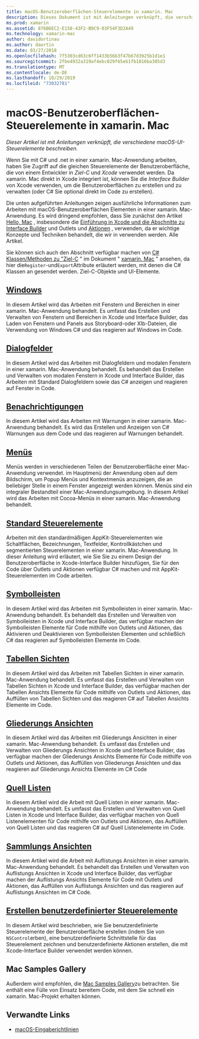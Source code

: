 ```yaml
---
title: macOS-Benutzeroberflächen-Steuerelemente in xamarin. Mac
description: Dieses Dokument ist mit Anleitungen verknüpft, die verschiedene Benutzeroberflächen-Steuerelemente beschreiben, die für xamarin. Mac-Entwickler verfügbar sind. Verknüpfte Inhalte sehen sich Windows, Dialogfelder, Warnungen, Menüs, Symbolleisten, Tabellen Sichten, Gliederungs Ansichten und vieles mehr an.
ms.prod: xamarin
ms.assetid: 876B6EC2-E158-43F2-B9C9-03F54F3D2A49
ms.technology: xamarin-mac
author: davidortinau
ms.author: daortin
ms.date: 03/27/2018
ms.openlocfilehash: 7f5303cd63c6ff1433b56b3f47b67d3925b1d1e1
ms.sourcegitcommit: 2fbe4932a319af4ebc829f65eb1fb1816ba305d3
ms.translationtype: MT
ms.contentlocale: de-DE
ms.lasthandoff: 10/29/2019
ms.locfileid: "73032781"
---
```

# <a name="macos-user-interface-controls-in-xamarinmac"></a>macOS-Benutzeroberflächen-Steuerelemente in xamarin. Mac

_Dieser Artikel ist mit Anleitungen verknüpft, die verschiedene macOS-UI-Steuerelemente beschreiben._

Wenn Sie mit C# und .net in einer xamarin. Mac-Anwendung arbeiten, haben Sie Zugriff auf die gleichen Steuerelemente der Benutzeroberfläche, die von einem Entwickler in *Ziel-C* und *Xcode* verwendet werden. Da xamarin. Mac direkt in Xcode integriert ist, können Sie die _Interface Builder_ von Xcode verwenden, um die Benutzeroberflächen zu erstellen und zu verwalten (oder C# Sie optional direkt im Code zu erstellen).

Die unten aufgeführten Anleitungen zeigen ausführliche Informationen zum Arbeiten mit macOS-Benutzeroberflächen Elementen in einer xamarin. Mac-Anwendung. Es wird dringend empfohlen, dass Sie zunächst den Artikel [Hello, Mac](~/mac/get-started/hello-mac.md) , insbesondere die [Einführung in Xcode und die Abschnitte zu Interface Builder](~/mac/get-started/hello-mac.md#introduction-to-xcode-and-interface-builder) und Outlets und [Aktionen](~/mac/get-started/hello-mac.md#outlets-and-actions) , verwenden, da er wichtige Konzepte und Techniken behandelt, die wir in verwenden werden. Alle Artikel.

Sie können sich auch den Abschnitt verfügbar machen von [ C# Klassen/Methoden zu "Ziel-C](~/mac/internals/how-it-works.md#exposing-c-classes--methods-to-objective-c) " im Dokument " [xamarin. Mac](~/mac/internals/how-it-works.md) " ansehen, da hier die`Register`-und`Export`Attribute erläutert werden, mit denen die C# Klassen an gesendet werden. Ziel-C-Objekte und UI-Elemente.

## <a name="windowsmacuser-interfacewindowmd"></a>[Windows](~/mac/user-interface/window.md)

In diesem Artikel wird das Arbeiten mit Fenstern und Bereichen in einer xamarin. Mac-Anwendung behandelt. Es umfasst das Erstellen und Verwalten von Fenstern und Bereichen in Xcode und Interface Builder, das Laden von Fenstern und Panels aus Storyboard-oder XIb-Dateien, die Verwendung von Windows C# und das reagieren auf Windows im Code.

## <a name="dialogsmacuser-interfacedialogmd"></a>[Dialogfelder](~/mac/user-interface/dialog.md)

In diesem Artikel wird das Arbeiten mit Dialogfeldern und modalen Fenstern in einer xamarin. Mac-Anwendung behandelt. Es behandelt das Erstellen und Verwalten von modalen Fenstern in Xcode und Interface Builder, das Arbeiten mit Standard Dialogfeldern sowie das C# anzeigen und reagieren auf Fenster in Code.

## <a name="alertsmacuser-interfacealertmd"></a>[Benachrichtigungen](~/mac/user-interface/alert.md)

In diesem Artikel wird das Arbeiten mit Warnungen in einer xamarin. Mac-Anwendung behandelt. Es wird das Erstellen und Anzeigen von C# Warnungen aus dem Code und das reagieren auf Warnungen behandelt.

## <a name="menusmacuser-interfacemenumd"></a>[Menüs](~/mac/user-interface/menu.md)

Menüs werden in verschiedenen Teilen der Benutzeroberfläche einer Mac-Anwendung verwendet. im Hauptmenü der Anwendung oben auf dem Bildschirm, um Popup Menüs und Kontextmenüs anzuzeigen, die an beliebiger Stelle in einem Fenster angezeigt werden können. Menüs sind ein integraler Bestandteil einer Mac-Anwendungsumgebung. In diesem Artikel wird das Arbeiten mit Cocoa-Menüs in einer xamarin. Mac-Anwendung behandelt.

## <a name="standard-controlsmacuser-interfacestandard-controlsmd"></a>[Standard Steuerelemente](~/mac/user-interface/standard-controls.md)

Arbeiten mit den standardmäßigen AppKit-Steuerelementen wie Schaltflächen, Bezeichnungen, Textfelder, Kontrollkästchen und segmentierten Steuerelementen in einer xamarin. Mac-Anwendung. In dieser Anleitung wird erläutert, wie Sie Sie zu einem Design der Benutzeroberfläche in Xcode-Interface Builder hinzufügen, Sie für den Code über Outlets und Aktionen verfügbar C# machen und mit AppKit-Steuerelementen im Code arbeiten.

## <a name="toolbarsmacuser-interfacetoolbarmd"></a>[Symbolleisten](~/mac/user-interface/toolbar.md)

In diesem Artikel wird das Arbeiten mit Symbolleisten in einer xamarin. Mac-Anwendung behandelt. Es behandelt das Erstellen und Verwalten von Symbolleisten in Xcode und Interface Builder, das verfügbar machen der Symbolleisten Elemente für Code mithilfe von Outlets und Aktionen, das Aktivieren und Deaktivieren von Symbolleisten Elementen und schließlich C# das reagieren auf Symbolleisten Elemente im Code.

## <a name="table-viewsmacuser-interfacetable-viewmd"></a>[Tabellen Sichten](~/mac/user-interface/table-view.md)

In diesem Artikel wird das Arbeiten mit Tabellen Sichten in einer xamarin. Mac-Anwendung behandelt. Es umfasst das Erstellen und Verwalten von Tabellen Sichten in Xcode und Interface Builder, das verfügbar machen der Tabellen Ansichts Elemente für Code mithilfe von Outlets und Aktionen, das Auffüllen von Tabellen Sichten und das reagieren C# auf Tabellen Ansichts Elemente im Code.

## <a name="outline-viewsmacuser-interfaceoutline-viewmd"></a>[Gliederungs Ansichten](~/mac/user-interface/outline-view.md)

In diesem Artikel wird das Arbeiten mit Gliederungs Ansichten in einer xamarin. Mac-Anwendung behandelt. Es umfasst das Erstellen und Verwalten von Gliederungs Ansichten in Xcode und Interface Builder, das verfügbar machen der Gliederungs Ansichts Elemente für Code mithilfe von Outlets und Aktionen, das Auffüllen von Gliederungs Ansichten und das reagieren auf Gliederungs Ansichts Elemente im C# Code

## <a name="source-listsmacuser-interfacesource-listmd"></a>[Quell Listen](~/mac/user-interface/source-list.md)

In diesem Artikel wird die Arbeit mit Quell Listen in einer xamarin. Mac-Anwendung behandelt. Es umfasst das Erstellen und Verwalten von Quell Listen in Xcode und Interface Builder, das verfügbar machen von Quell Listenelementen für Code mithilfe von Outlets und Aktionen, das Auffüllen von Quell Listen und das reagieren C# auf Quell Listenelemente im Code.

## <a name="collection-viewsmacuser-interfacecollection-viewmd"></a>[Sammlungs Ansichten](~/mac/user-interface/collection-view.md)

In diesem Artikel wird die Arbeit mit Auflistungs Ansichten in einer xamarin. Mac-Anwendung behandelt. Es behandelt das Erstellen und Verwalten von Auflistungs Ansichten in Xcode und Interface Builder, das verfügbar machen der Auflistungs Ansichts Elemente für Code mit Outlets und Aktionen, das Auffüllen von Auflistungs Ansichten und das reagieren auf Auflistungs Ansichten im C# Code.

## <a name="creating-custom-controlsmacuser-interfacecustom-controlsmd"></a>[Erstellen benutzerdefinierter Steuerelemente](~/mac/user-interface/custom-controls.md)

In diesem Artikel wird beschrieben, wie Sie benutzerdefinierte Steuerelemente der Benutzeroberfläche erstellen (indem Sie von `NSControl`erben), eine benutzerdefinierte Schnittstelle für das Steuerelement zeichnen und benutzerdefinierte Aktionen erstellen, die mit Xcode-Interface Builder verwendet werden können.

## <a name="mac-samples-gallery"></a>Mac Samples Gallery

Außerdem wird empfohlen, die [Mac Samples Gallery](https://docs.microsoft.com/samples/browse/?products=xamarin&term=Xamarin.Mac)zu betrachten. Sie enthält eine Fülle von Einsatz bereitem Code, mit dem Sie schnell ein xamarin. Mac-Projekt erhalten können.

## <a name="related-links"></a>Verwandte Links

- [macOS-Eingaberichtlinien](https://developer.apple.com/macos/human-interface-guidelines/overview/themes/)
